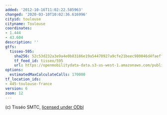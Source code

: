 ```yaml
---
added: '2012-10-16T11:02:22.585963'
changed: '2020-03-10T10:02:36.616996'
cityid: toulouse
cityname: Toulouse
coordinates:
- 1.444
- 43.604
description: ''
gtfs:
  tisseo-595:
    sha256: 52c53d232a3e9a4e0b83186e19a54470927a9cfe21beec980046d4faeff6bff9
    tf_feed_id: tisseo/595
    url: https://openmobilitydata-data.s3-us-west-1.amazonaws.com/public/feeds/tisseo/595/20200308/gtfs.zip
options:
  estimatedMaxCalculateCalls: 170000
tf_location_ids:
- 445-toulouse-france
version: 6
zoom: 12
---
```


(c) Tisséo SMTC, [licensed under ODbl](http://data.toulouse-metropole.fr/les-donnees/-/opendata/card/16271-reseau-tisseo-metro-bus-tram-gtfs)
